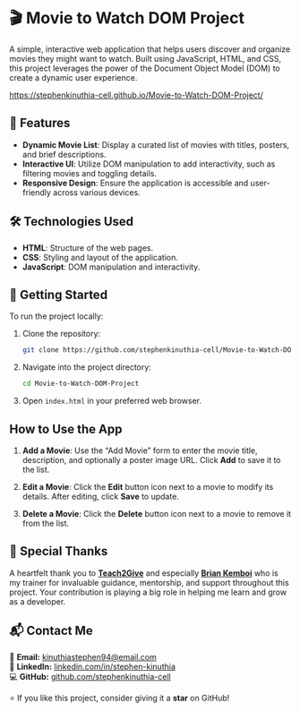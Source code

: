 # 🎬 Movie to Watch DOM Project

A simple, interactive web application that helps users discover and organize movies they might want to watch. Built using JavaScript, HTML, and CSS, this project leverages the power of the Document Object Model (DOM) to create a dynamic user experience.

https://stephenkinuthia-cell.github.io/Movie-to-Watch-DOM-Project/
## 📌 Features

- **Dynamic Movie List**: Display a curated list of movies with titles, posters, and brief descriptions.
- **Interactive UI**: Utilize DOM manipulation to add interactivity, such as filtering movies and toggling details.
- **Responsive Design**: Ensure the application is accessible and user-friendly across various devices.

## 🛠️ Technologies Used

- **HTML**: Structure of the web pages.
- **CSS**: Styling and layout of the application.
- **JavaScript**: DOM manipulation and interactivity.

## 🚀 Getting Started

To run the project locally:

1. Clone the repository:

   ```bash
   git clone https://github.com/stephenkinuthia-cell/Movie-to-Watch-DOM-Project.git
2. Navigate into the project directory:
   ```bash
   cd Movie-to-Watch-DOM-Project
3. Open `index.html` in your preferred web browser.

## How to Use the App

1. **Add a Movie**: Use the “Add Movie” form to enter the movie title, description, and optionally a poster image URL. Click **Add** to save it to the list.

2. **Edit a Movie**: Click the **Edit** button icon next to a movie to modify its details. After editing, click **Save** to update.

3. **Delete a Movie**: Click the **Delete** button icon next to a movie to remove it from the list.

## 🙌 Special Thanks  

A heartfelt thank you to [**Teach2Give**](https://github.com/Teach2Give) and especially [**Brian Kemboi**](https://github.com/kemboi590) who is my trainer for invaluable guidance, mentorship, and support throughout this project. Your contribution is playing a big role in helping me learn and grow as a developer.  

## 📬 Contact Me

📧 **Email:** [kinuthiastephen94@email.com](mailto:kinuthiastephen94@email.com)  
💼 **LinkedIn:** [linkedin.com/in/stephen-kinuthia](https://linkedin.com/in/stephen-kinuthia)  
💻 **GitHub:** [github.com/stephenkinuthia-cell](https://github.com/stephenkinuthia-cell)  



⭐ If you like this project, consider giving it a **star** on GitHub!
